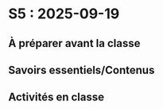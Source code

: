 # S5 : <!-- varexp:begin S5 -->2025-09-19<!-- varexp:end -->

## À préparer avant la classe

## Savoirs essentiels/Contenus

## Activités en classe

